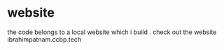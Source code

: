 # website
the code belongs to a local website which i build . 
check out the website ibrahimpatnam.ccbp.tech
